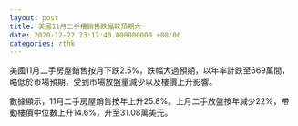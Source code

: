 ```yaml
---
layout: post
title: 美國11月二手樓銷售跌幅較預期大
date: 2020-12-22 23:12:40.000000000 +08:00
categories: rthk
---
```


美國11月二手房屋銷售按月下跌2.5%，跌幅大過預期，以年率計跌至669萬間，略低於市場預期，受到市場放盤量減少以及樓價上升影響。

數據顯示，11月二手房屋銷售按年上升25.8%。上月二手放盤按年減少22%，帶動樓價中位數上升14.6%，升至31.08萬美元。

